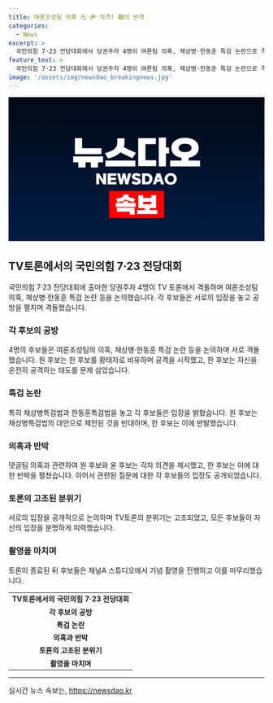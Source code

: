 ```yaml
---
title: 여론조성팀 의혹 元·尹 직격! 韓의 반격
categories:
  - News
excerpt: >
  국민의힘 7·23 전당대회에서 당권주자 4명이 여론팀 의혹, 채상병·한동훈 특검 논란으로 격돌했는데, 이날 토론회에서는 당내 고위 인사들 간의 갈등과 의혹 등이 공개적으로 논의됐다. 당권주자들은 여론 형성팀 의혹, 특검법 논란 등을 놓고 격돌하며 전례 없는 공방을 펼쳤고, 논란은 지속되고 있다. 외에도 법무부 장관 시절 여론조성팀 운영 의혹, 댓글팀 논란 등에 대한 토론도 이어졌다. 
feature_text: >
  국민의힘 7·23 전당대회에서 당권주자 4명이 여론팀 의혹, 채상병·한동훈 특검 논란으로 격돌했는데, 이날 토론회에서는 당내 고위 인사들 간의 갈등과 의혹 등이 공개적으로 논의됐다. 당권주자들은 여론 형성팀 의혹, 특검법 논란 등을 놓고 격돌하며 전례 없는 공방을 펼쳤고, 논란은 지속되고 있다. 외에도 법무부 장관 시절 여론조성팀 운영 의혹, 댓글팀 논란 등에 대한 토론도 이어졌다. 
image: '/assets/img/newsdao_breakingnews.jpg'
---
```


<p><img src="/assets/img/newsdao_breakingnews.jpg" alt="ontimetimes 속보" /></p>

<h2 data-ke-size="size26">TV토론에서의 국민의힘 7·23 전당대회</h2>

<p data-ke-size="size16">국민의힘 7·23 전당대회에 출마한 당권주자 4명이 TV 토론에서 격돌하며 여론조성팀 의혹, 채상병·한동훈 특검 논란 등을 논의했습니다. 각 후보들은 서로의 입장을 놓고 공방을 펼치며 격돌했습니다.</p>

<h3>각 후보의 공방</h3>

<p data-ke-size="size16">4명의 후보들은 여론조성팀의 의혹, 채상병·한동훈 특검 논란 등을 논의하며 서로 격돌했습니다. 원 후보는 한 후보를 황태자로 비유하며 공격을 시작했고, 한 후보는 자신을 온전히 공격하는 태도를 문제 삼았습니다.</p>

<h3>특검 논란</h3>

<p data-ke-size="size16">특히 채상병특검법과 한동훈특검법을 놓고 각 후보들은 입장을 밝혔습니다. 원 후보는 채상병특검법의 대안으로 제안된 것을 반대하며, 한 후보는 이에 반발했습니다. </p>

<h3>의혹과 반박</h3>

<p data-ke-size="size16">댓글팀 의혹과 관련하여 원 후보와 윤 후보는 각자 의견을 제시했고, 한 후보는 이에 대한 반박을 펼쳤습니다. 이어서 관련된 질문에 대한 각 후보들의 입장도 공개되었습니다.</p>

<h3>토론의 고조된 분위기</h3>

<p data-ke-size="size16">서로의 입장을 공개적으로 논의하며 TV토론의 분위기는 고조되었고, 모든 후보들이 자신의 입장을 분명하게 피력했습니다.</p>

<h3>촬영을 마치며</h3>

<p data-ke-size="size16">토론이 종료된 뒤 후보들은 채널A 스튜디오에서 기념 촬영을 진행하고 이를 마무리했습니다.</p>

<table>
  <tr>
    <td style="text-align: center; height: 17px;"><b>TV토론에서의 국민의힘 7·23 전당대회</b></td>
  </tr>
  <tr>
    <td style="text-align: center; height: 17px;"><b>각 후보의 공방</b></td>
  </tr>
  <tr>
    <td style="text-align: center; height: 17px;"><b>특검 논란</b></td>
  </tr>
  <tr>
    <td style="text-align: center; height: 17px;"><b>의혹과 반박</b></td>
  </tr>
  <tr>
    <td style="text-align: center; height: 17px;"><b>토론의 고조된 분위기</b></td>
  </tr>
  <tr>
    <td style="text-align: center; height: 17px;"><b>촬영을 마치며</b></td>
  </tr>
</table>

<hr>
실시간 뉴스 속보는, <a href="https://newsdao.kr" rel="dofollow">https://newsdao.kr</a>


